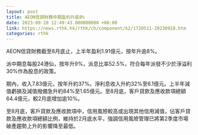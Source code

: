 ```yaml
---
layout: post
title: AEON信貸財務中期盈利升逾8%
date: 2023-09-28 12:49:43.000000000 +08:00
link: https://news.rthk.hk/rthk/ch/component/k2/1720511-20230928.htm
categories: rthk
---
```


AEON信貸財務截至8月底止，上半年盈利1.91億元，按年升逾8%。

派中期息每股24港仙，按年升9%，派息比率52.5%，符合每年派發不少於淨溢利30%作為股息的政策。

期內，收入7.83億元，按年升約37%。淨利息收入升約32%至6.1億元。上半年減值虧損及減值撥備急升約84%至1.65億元。至8月底，客戶貸款及應收款項總額64.4億元，較2月底增加逾10%。

至8月底，客戶貸款及應收款項中，信用風險較高或出現其他信用減值，佔客戶貸款及應收款項總額比例，維持於2月底水平，強調信用風險管理已將第2季度市場破產趨勢上升的影響降至最低。
